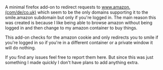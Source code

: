 A minimal firefox add-on to redirect requests to www.amazon.(com/de/co.uk) which seem to be the only domains supporting it to the smile.amazon subdomain but only if you're logged in. The main reason this was created is because I like being able to browse amazon without being logged in and then change to my amazon container to buy things.

This add-on checks for the amazon cookie and only redirects you to smile if you're logged in so if you're in a different container or a private window it will do nothing.

If you find any issues feel free to report them here. But since this was just something I made quickly I don't have plans to add anything extra.